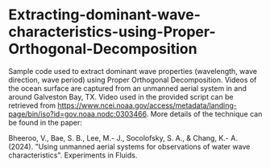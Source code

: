# Extracting-dominant-wave-characteristics-using-Proper-Orthogonal-Decomposition

Sample code used to extract dominant wave properties (wavelength, wave direction, wave period) using Proper Orthogonal Decomposition. Videos of the ocean surface are captured from an unmanned aerial system in and around Galveston Bay, TX. Video used in the provided script can be retrieved from https://www.ncei.noaa.gov/access/metadata/landing-page/bin/iso?id=gov.noaa.nodc:0303466. More details of the technique can be found in the paper: 

Bheeroo, V., Bae, S. B., Lee, M.- J., Socolofsky, S. A., & Chang, K.- A. (2024). "Using unmanned aerial systems for observations of water wave characteristics". Experiments in Fluids. 
